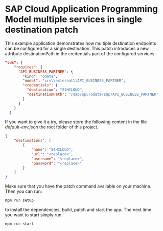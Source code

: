 # SAP Cloud Application Programming Model multiple services in single destination patch

This example application demonstrates how multiple destination endpoints can be configured for a single destination.
This patch introduces a new attribute destinationPath in the credentials part of the configured services:

```json
"cds": {
    "requires": {
      "API_BUSINESS_PARTNER": {
        "kind": "odata",
        "model": "srv\\external\\API_BUSINESS_PARTNER",
        "credentials": {
          "destination": "S4HCLOUD",
          "destinationPath": "/sap/opu/odata/sap/API_BUSINESS_PARTNER"
        }
      }
    }
  }
```

If you want to give it a try, please store the following content in the file *default-env.json* the root folder of this project.

```json
{
    "destinations": [
        {
            "name": "S4HCLOUD",
            "url": "<replace>",
            "username": "<replace>",
            "password": "<replace>"
        }
    ]
}
```

Make sure that you have the patch command available on your machine. Then you can run:

```bash
npm run setup
```

to install the dependencies, build, patch and start the app. 
The next time you want to start simply run:

```bash
npm run start
```
